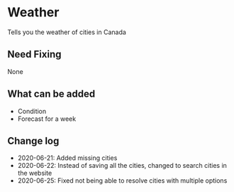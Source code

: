 # Weather
 Tells you the weather of cities in Canada

<h2>Need Fixing</h2> 
<p>None</p>

<h2>What can be added</h2>

<ul>
 <li>Condition</li>
 <li>Forecast for a week</li>
</ul>

<h2>Change log</h2>
<ul>
 <li>2020-06-21: Added missing cities</li>
 <li>2020-06-22: Instead of saving all the cities, changed to search cities in the website</li>
 <li>2020-06-25: Fixed not being able to resolve cities with multiple options
</ul>
